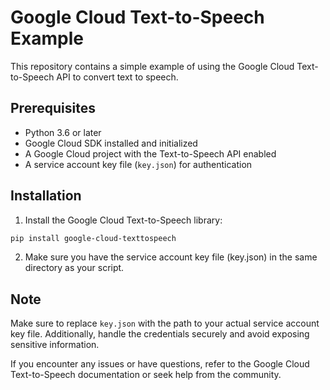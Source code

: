 # Google Cloud Text-to-Speech Example

This repository contains a simple example of using the Google Cloud Text-to-Speech API to convert text to speech.

## Prerequisites

- Python 3.6 or later
- Google Cloud SDK installed and initialized
- A Google Cloud project with the Text-to-Speech API enabled
- A service account key file (`key.json`) for authentication

## Installation

1. Install the Google Cloud Text-to-Speech library:

```sh
pip install google-cloud-texttospeech
```

2. Make sure you have the service account key file (key.json) in the same directory as your script.

## Note

Make sure to replace `key.json` with the path to your actual service account key file. Additionally, handle the credentials securely and avoid exposing sensitive information.

If you encounter any issues or have questions, refer to the Google Cloud Text-to-Speech documentation or seek help from the community.
